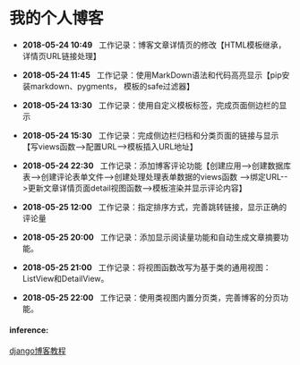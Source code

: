 # 我的个人博客


* **2018-05-24  10:49** &nbsp;&nbsp;工作记录：博客文章详情页的修改【HTML模板继承，详情页URL链接处理】

* **2018-05-24  11:45** &nbsp;&nbsp;工作记录：使用MarkDown语法和代码高亮显示【pip安装markdown、pygments， 模板的safe过滤器】

* **2018-05-24  13:30**	&nbsp;&nbsp;工作记录：使用自定义模板标签，完成页面侧边栏的显示

* **2018-05-24  15:30** &nbsp;&nbsp;工作记录：完成侧边栏归档和分类页面的链接与显示【写views函数-->配置URL-->模板插入URL地址】

* **2018-05-24  22:30** &nbsp;&nbsp;工作记录：添加博客评论功能【创建应用-->创建数据库表-->创建评论表单文件-->创建处理处理表单数据的views函数
-->绑定URL-->更新文章详情页面detail视图函数-->模板渲染并显示评论内容】

* **2018-05-25  12:00** &nbsp;&nbsp;工作记录：指定排序方式，完善跳转链接，显示正确的评论量

* **2018-05-25  20:00** &nbsp;&nbsp;工作记录：添加显示阅读量功能和自动生成文章摘要功能。

* **2018-05-25  21:00** &nbsp;&nbsp;工作记录：将视图函数改写为基于类的通用视图：ListView和DetailView。

* **2018-05-25  22:00** &nbsp;&nbsp;工作记录：使用类视图内置分页类，完善博客的分页功能。










#### inference: 

[django博客教程](https://www.zmrenwu.com/post/3/)
